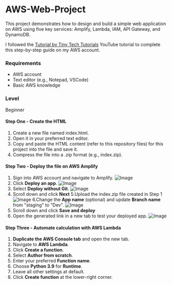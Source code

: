 # AWS-Web-Project
This project demonstrates how to design and build a simple web application on AWS using five key services: Amplify, Lambda, IAM, API Gateway, and DynamoDB.

I followed the [Tutorial by Tiny Tech Tutorials](https://youtu.be/7m_q1ldzw0U?si=-u2LWjtARnRJilov) YouTube tutorial to complete this step-by-step guide on my AWS account.

### Requirements
- AWS account
- Text editor (e.g., Notepad, VSCode)
- Basic AWS knowledge
  
### Level
Beginner 

#### Step One - Create the HTML
1. Create a new file named index.html.
2. Open it in your preferred text editor.
3. Copy and paste the HTML content (refer to this repository files) for this project into the file and save it.
4. Compress the file into a .zip format (e.g., index.zip).

#### Step Two - Deploy the file on AWS Amplify
1. Sign into AWS account and navigate to Amplify.
   ![Image](https://github.com/user-attachments/assets/bbd22c6d-3b29-4403-8313-8c34d7d14ae9)
2. Click  **Deploy an app**.
   ![Image](https://github.com/user-attachments/assets/ff22f309-c470-4eb6-86d2-8dd351964300)
3. Select **Deploy without Git**.
   ![Image](https://github.com/user-attachments/assets/10f68086-8032-4a06-8310-39731b860ce0)
4. Scroll down and click **Next**
5.Upload the index.zip file created in Step 1
   ![Image](https://github.com/user-attachments/assets/5d2e92ec-e74f-490a-a8aa-5b00239ff917)
6.Change the **App name** (optional) and update **Branch name** from "staging" to "Dev".
   ![Image](https://github.com/user-attachments/assets/c9e5f607-5b8d-4645-b274-35b948d44ac5)
7. Scroll down and click **Save and deploy**
8. Open the generated link in a new tab to test your deployed app.
   ![Image](https://github.com/user-attachments/assets/64027ada-9773-4304-afaf-4a491715eb01) 

#### Step Three - Automate calculation with AWS Lambda  
1. **Duplicate the AWS Console tab** and open the new tab.  
2. Navigate to **AWS Lambda**.  
3. Click **Create a function**.  
4. Select **Author from scratch**.  
5. Enter your preferred **Function name**.  
6. Choose **Python 3.9** for **Runtime**.  
7. Leave all other settings at default.  
8. Click **Create function** at the lower-right corner.  










   
